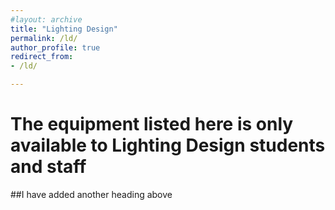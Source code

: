 ```yaml
---
#layout: archive
title: "Lighting Design"
permalink: /ld/
author_profile: true
redirect_from:  
- /ld/

---
```

<h1>The equipment listed here is only available to Lighting Design students and staff</h1>
##I have added another heading above 

